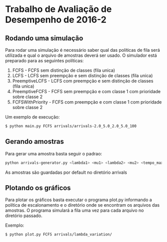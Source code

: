 # Trabalho de Avaliação de Desempenho de 2016-2

## Rodando uma simulação
Para rodar uma simulação é necessário saber qual das políticas de fila será utilizada e qual o arquivo de amostras deverá ser usado.
O simulador está preparado para as seguintes políticas:

  1. FCFS - FCFS sem distinção de classes (fila unica)
  2. LCFS - LCFS sem preempção e sem distinção de classes (fila unica)
  3. PreemptiveLCFS - LCFS com preempção e sem distinção de classes (fila unica)
  4. PreemptiveFCFS - FCFS sem preempção e com classe 1 com prioridade sobre classe 2
  5. FCFSWithPriority - FCFS com preempção e com classe 1 com prioridade sobre classe 2
  
Um exemplo de execução:
``` sh
$ python main.py FCFS arrivals/arrivals-2.0_5.0_2.0_5.0_100
```

## Gerando amostras
Para gerar uma amostra basta seguir o padrao:
``` sh
python arrivals-generator.py <lambda1> <mu1> <lambda2> <mu2> <tempo_maximo>
```
As amostras são guardadas por default no diretório arrivals

## Plotando os gráficos
Para plotar os gráficos basta executar o programa plot.py informando a política de escalonamento e o diretório onde se encontram os arquivos das amostras.
O programa simulará a fila uma vez para cada arquivo no diretório passado.

Exemplo:
``` sh
$ python plot.py FCFS arrivals/lambda_variation/
```

